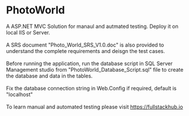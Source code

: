 # PhotoWorld
A ASP.NET MVC Solution for manaul and autmated testing.
Deploy it on local IIS or Server. <br><br>
A SRS document "Photo_World_SRS_V1.0.doc" is also provided to understand the complete requirements and deisgn the test cases.<br><br>
Before running the application, run the database script in SQL Server Management studio from "PhotoWorld_Database_Script.sql" file to create the database and data in the tables. <br><br>
Fix the database connection string in Web.Config if required, default is "localhost"<br><br>
To learn manual and automated testing please visit https://fullstackhub.io<br>
